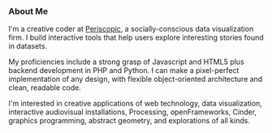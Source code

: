 ### About Me

I'm a creative coder at <a href="http://www.periscopic.com" target="_blank">Periscopic</a>, a socially-conscious data visualization firm. I build interactive tools that help users explore interesting stories found in datasets.

My proficiencies include a strong grasp of Javascript and HTML5 plus backend development in PHP and Python. I can make a pixel-perfect implementation of any design, with flexible object-oriented architecture and clean, readable code.

I'm interested in creative applications of web technology, data visualization, interactive audiovisual installations, Processing, openFrameworks, Cinder, graphics programming, abstract geometry, and explorations of all kinds.